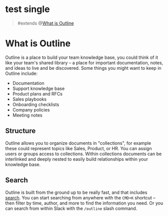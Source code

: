 # test single

> #extends @[What is Outline](mention://2d79aa5a-ff6e-4da2-abfb-19c23587ac75/document/7d00e8ca-721f-4f44-a350-60983d9e2142)

# What is Outline

Outline is a place to build your team knowledge base, you could think of it like your team's shared library – a place for important documentation, notes, and ideas to live and be discovered. Some things you might want to keep in Outline include:


* Documentation
* Support knowledge base
* Product plans and RFCs
* Sales playbooks
* Onboarding checklists
* Company policies
* Meeting notes

## Structure

Outline allows you to organize documents in "collections", for example these could represent topics like Sales, Product, or HR. You can assign users or groups access to collections. Within collections documents can be interlinked and deeply nested to easily build relationships within your knowledge base.

## Search

Outline is built from the ground up to be really fast, and that includes [search](/search). You can start searching from anywhere with the `CMD+K` shortcut – then filter by time, author, and more to find the information you need. Or you can search from within Slack with the `/outline` slash command.